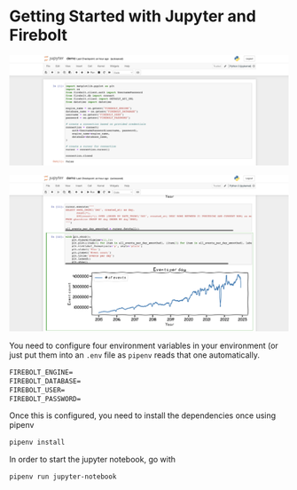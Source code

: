 # Getting Started with Jupyter and Firebolt

![Setting up the Firebolt connection](img/initialization.png)

![Selecting data from the last years](img/events-per-day-averaged.png)


You need to configure four environment variables in  your environment (or just
put them into an `.env` file as `pipenv` reads that one automatically.

```
FIREBOLT_ENGINE=
FIREBOLT_DATABASE=
FIREBOLT_USER=
FIREBOLT_PASSWORD=
```

Once this is configured, you need to install the dependencies once using pipenv

```bash
pipenv install
```

In order to start the jupyter notebook, go with

```bash
pipenv run jupyter-notebook
```

